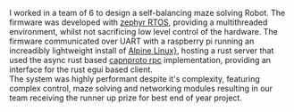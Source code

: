 I worked in a team of 6 to design a self-balancing maze solving Robot. The firmware was developed with [zephyr RTOS](https://zephyrproject.org/), providing a multithreaded environment, whilst not sacrificing low level control of the hardware. The firmware communicated over UART with a raspberry pi running an increadibly lightweight install of [Alpine Linux}](https://alpinelinux.org/), hosting a rust server that used the async rust based [capnproto rpc](https://capnproto.org/rpc.html) implementation, providing an interface for the rust egui based client.  
The system was highly performant despite it's complexity, featuring complex control, maze solving and networking modules resulting in our team receiving the runner up prize for best end of year project.
